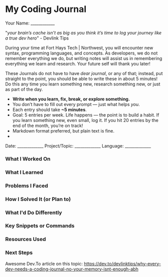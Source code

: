 # My Coding Journal
Your Name: ____________

"_your brain’s cache isn’t as big as you think it’s time to log your journey like a true dev hero_" - Devlink Tips

During your time at Fort Hays Tech | Northwest, you will encounter new syntax, programming languages, and concepts. As developers, we do not remember everything we do, but writing notes will assist us in remembering everything we learn and research. Your future self will thank you later!

These Journals do not have to have *dear journal*, or any of that; instead, put straight to the point, you should be able to write these in about 5 minutes! Do this any time you learn something new, research something new, or just as part of the day. 

- **Write when you learn, fix, break, or explore something.**
- You don’t have to fill out every prompt — just what helps *you*.
- Each entry should take **~5 minutes**.
- Goal: 5 entries per week.
Life happens — the point is to build a habit. If you learn something new, even small, log it. If you hit 20 entries by the end of the month, you’re on track!
- Markdown format preferred, but plain text is fine.
- 
Date: _____________
Project/Topic: _____________
Language: _____________

### What I Worked On

### What I Learned

### Problems I Faced

### How I Solved It (or Plan to)

### What I'd Do Differently

### Key Snippets or Commands

### Resources Used

### Next Steps




Awesome Dev.To article on this topic: https://dev.to/devlinktips/why-every-dev-needs-a-coding-journal-no-your-memory-isnt-enough-abh
